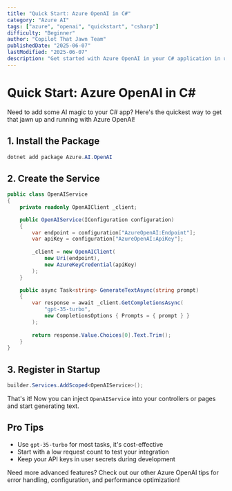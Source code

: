```yaml
---
title: "Quick Start: Azure OpenAI in C#"
category: "Azure AI"
tags: ["azure", "openai", "quickstart", "csharp"]
difficulty: "Beginner"
author: "Copilot That Jawn Team"
publishedDate: "2025-06-07"
lastModified: "2025-06-07"
description: "Get started with Azure OpenAI in your C# application in under 5 minutes."
---
```


# Quick Start: Azure OpenAI in C#

Need to add some AI magic to your C# app? Here's the quickest way to get that jawn up and running with Azure OpenAI!

## 1. Install the Package

```powershell
dotnet add package Azure.AI.OpenAI
```

## 2. Create the Service

```csharp
public class OpenAIService
{
    private readonly OpenAIClient _client;

    public OpenAIService(IConfiguration configuration)
    {
        var endpoint = configuration["AzureOpenAI:Endpoint"];
        var apiKey = configuration["AzureOpenAI:ApiKey"];
        
        _client = new OpenAIClient(
            new Uri(endpoint), 
            new AzureKeyCredential(apiKey)
        );
    }

    public async Task<string> GenerateTextAsync(string prompt)
    {
        var response = await _client.GetCompletionsAsync(
            "gpt-35-turbo",
            new CompletionsOptions { Prompts = { prompt } }
        );
        
        return response.Value.Choices[0].Text.Trim();
    }
}
```

## 3. Register in Startup

```csharp
builder.Services.AddScoped<OpenAIService>();
```

That's it! Now you can inject `OpenAIService` into your controllers or pages and start generating text.

## Pro Tips
- Use `gpt-35-turbo` for most tasks, it's cost-effective
- Start with a low request count to test your integration
- Keep your API keys in user secrets during development

Need more advanced features? Check out our other Azure OpenAI tips for error handling, configuration, and performance optimization!
